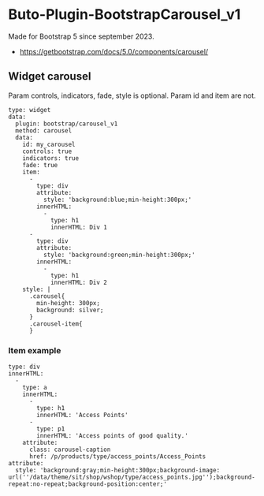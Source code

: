 # Buto-Plugin-BootstrapCarousel_v1

Made for Bootstrap 5 since september 2023.
- https://getbootstrap.com/docs/5.0/components/carousel/


## Widget carousel
Param controls, indicators, fade, style is optional. Param id and item are not.
```
type: widget
data:
  plugin: bootstrap/carousel_v1
  method: carousel
  data:
    id: my_carousel
    controls: true
    indicators: true
    fade: true
    item:
      -
        type: div
        attribute:
          style: 'background:blue;min-height:300px;'
        innerHTML:
          -
            type: h1
            innerHTML: Div 1
      -
        type: div
        attribute:
          style: 'background:green;min-height:300px;'
        innerHTML:
          -
            type: h1
            innerHTML: Div 2
    style: |
      .carousel{
        min-height: 300px;
        background: silver;
      }
      .carousel-item{
      }
```

### Item example
```
type: div
innerHTML:
  -
    type: a
    innerHTML:
      -
        type: h1
        innerHTML: 'Access Points'
      -
        type: p1
        innerHTML: 'Access points of good quality.'
    attribute:
      class: carousel-caption
      href: /p/products/type/access_points/Access_Points
attribute:
  style: 'background:gray;min-height:300px;background-image: url(''/data/theme/sit/shop/wshop/type/access_points.jpg'');background-repeat:no-repeat;background-position:center;'
```
